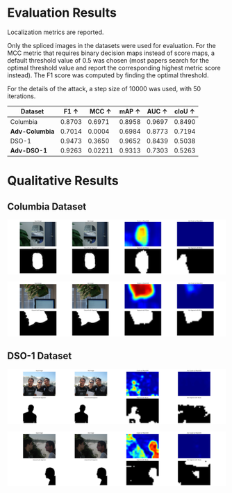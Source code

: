 # Evaluation Results
Localization metrics are reported.

Only the spliced images in the datasets were used for evaluation. For the MCC metric that requires binary decision maps instead of score maps, a default threshold value of 0.5 was chosen (most papers search for the optimal threshold value and report the corresponding highest metric score instead). The F1 score was computed by finding the optimal threshold.

For the details of the attack, a step size of 10000 was used, with 50 iterations.

| Dataset          | F1 ↑   | MCC ↑   | mAP ↑  | AUC ↑  |    cIoU ↑ |
| ---------------- | ------ | ------- | ------ | ------ | ------ |
| Columbia         | 0.8703 | 0.6971  | 0.8958 | 0.9697 | 0.8490 |
| **Adv-Columbia** | 0.7014 | 0.0004  | 0.6984 | 0.8773 | 0.7194 |
| DSO-1            | 0.9473 | 0.3650  | 0.9652 | 0.8439 | 0.5038 |
| **Adv-DSO-1**    | 0.9263 | 0.02211 | 0.9313 | 0.7303 | 0.5263 |

# Qualitative Results

## Columbia Dataset
![](/assets/lots_examples/columbia_1.png)

![](/assets/lots_examples/columbia_2.png)

## DSO-1 Dataset
![](/assets/lots_examples/dso1_1.png)

![](/assets/lots_examples/dso1_2.png)
